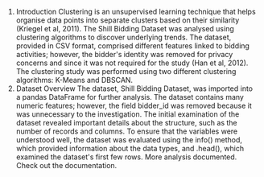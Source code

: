 1. Introduction
Clustering is an unsupervised learning technique that helps organise data points into separate clusters based on their similarity (Kriegel et al, 2011). The Shill Bidding Dataset was analysed using clustering algorithms to discover underlying trends. The dataset, provided in CSV format, comprised different features linked to bidding activities; however, the bidder's identity was removed for privacy concerns and since it was not required for the study (Han et al, 2012). The clustering study was performed using two different clustering algorithms: K-Means and DBSCAN.
2. Dataset Overview
The dataset, Shill Bidding Dataset, was imported into a pandas DataFrame for further analysis. The dataset contains many numeric features; however, the field bidder_id was removed because it was unnecessary to the investigation. The initial examination of the dataset revealed important details about the structure, such as the number of records and columns. To ensure that the variables were understood well, the dataset was evaluated using the info() method, which provided information about the data types, and .head(), which examined the dataset's first few rows.
More analysis documented. Check out the documentation.
